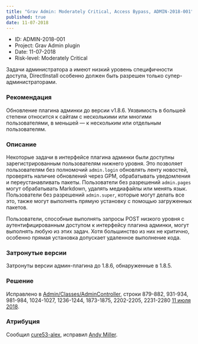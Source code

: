 ```yaml
---
title: "Grav Admin: Moderately Critical, Access Bypass, ADMIN-2018-001"
published: true
date: 11-07-2018
---
```


- ID: ADMIN-2018-001
- Project: Grav Admin plugin
- Date: 11-07-2018
- Risk-level: Moderately Critical

Задачи администратора a имеют низкий уровень специфичности доступа, DirectInstall особенно должен быть разрешен только супер-администраторами.

### Рекомендация

Обновление плагина админки до версии v1.8.6. Уязвимость в большей степени относится к сайтам с несколькими или многими пользователями, в меньшей — к нескольким или отдельным пользователям.

### Описание

Некоторые задачи в интерфейсе плагина админки были доступны зарегистрированным пользователям нижнего уровня. Это позволяет пользователям без полномочий `admin.login` обновлять ленту новостей, проверять наличие обновлений через GPM, обрабатывать уведомления и переустанавливать пакеты. Пользователи без разрешений `admin.pages` могут обрабатывать Markdown, удалять медиафайлы или менять язык. Пользователи без разрешений `admin.super`, которые могут делать все это, также могут выполнять прямую установку с помощью загруженных пакетов.

Пользователи, способные выполнять запросы POST низкого уровня с аутентифицированным доступом к интерфейсу плагина админки, могут выполнять любую из этих задач. Хотя большинство из них не критично, особенно прямая установка допускает удаленное выполнение кода.

### Затронутые версии

Затронуты версии админ-плагина до 1.8.6, обнаруженные в 1.8.5.

### Решение

Исправлено в [Admin/Classes/AdminController](https://github.com/getgrav/grav-plugin-admin/blob/e87217a2426864669cc63740620f5bd702860874/classes/admincontroller.php), строки 879-882, 931-934, 981-984, 1024-1027, 1236-1244, 1873-1875, 2202-2205, 2231-2280 [11 июля 2018](https://github.com/getgrav/grav-plugin-admin/commit/e87217a2426864669cc63740620f5bd702860874).


### Атрибуция

Сообщил [cure53-alex](https://github.com/cure53-alex), исправил [Andy Miller](https://github.com/rhukster).